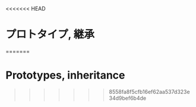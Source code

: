 <<<<<<< HEAD
# プロトタイプ, 継承
=======
# Prototypes, inheritance
>>>>>>> 8558fa8f5cfb16ef62aa537d323e34d9bef6b4de
